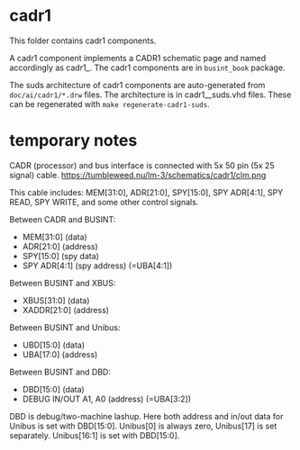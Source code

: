 
# cadr1

This folder contains cadr1 components.

A cadr1 component implements a CADR1 schematic page and named
accordingly as cadr1_<PAGE>.  The cadr1 components are in `busint_book` package.

The suds architecture of cadr1 components are auto-generated from
`doc/ai/cadr1/*.drw` files. The architecture is in
cadr1_<PAGE>_suds.vhd files. These can be regenerated with `make regenerate-cadr1-suds`.

# temporary notes

CADR (processor) and bus interface is connected with 5x 50 pin (5x 25 signal) cable. https://tumbleweed.nu/lm-3/schematics/cadr1/clm.png

This cable includes: MEM[31:0], ADR[21:0], SPY[15:0], SPY ADR[4:1], SPY READ, SPY WRITE, and some other control signals.

Between CADR and BUSINT:

- MEM[31:0] (data)
- ADR[21:0] (address)
- SPY[15:0] (spy data)
- SPY ADR[4:1] (spy address) (=UBA[4:1])

Between BUSINT and XBUS:

- XBUS[31:0] (data)
- XADDR[21:0] (address)

Between BUSINT and Unibus:

- UBD[15:0] (data)
- UBA[17:0] (address)

Between BUSINT and DBD:

- DBD[15:0] (data)
- DEBUG IN/OUT A1, A0 (address) (=UBA[3:2])

DBD is debug/two-machine lashup. Here both address and in/out data for Unibus is set with DBD[15:0]. Unibus[0] is always zero, Unibus[17] is set separately. Unibus[16:1] is set with DBD[15:0].